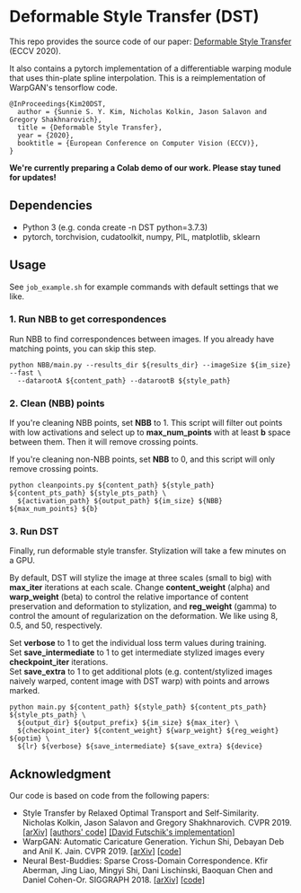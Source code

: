 # Deformable Style Transfer (DST)

This repo provides the source code of our paper: [Deformable Style Transfer](https://arxiv.org/abs/2003.11038) (ECCV 2020).

It also contains a pytorch implementation of a differentiable warping module that uses thin-plate spline interpolation. This is a reimplementation of WarpGAN's tensorflow code.

```
@InProceedings{Kim20DST,
  author = {Sunnie S. Y. Kim, Nicholas Kolkin, Jason Salavon and Gregory Shakhnarovich},
  title = {Deformable Style Transfer},
  year = {2020},  
  booktitle = {European Conference on Computer Vision (ECCV)},  
}
```

**We're currently preparing a Colab demo of our work. Please stay tuned for updates!**


## Dependencies

- Python 3 (e.g. conda create -n DST python=3.7.3)
- pytorch, torchvision, cudatoolkit, numpy, PIL, matplotlib, sklearn

## Usage

See ```job_example.sh``` for example commands with default settings that we like.


### 1. Run NBB to get correspondences
Run NBB to find correspondences between images. If you already have matching points, you can skip this step.  
```
python NBB/main.py --results_dir ${results_dir} --imageSize ${im_size} --fast \
  --datarootA ${content_path} --datarootB ${style_path}
```

### 2. Clean (NBB) points
If you're cleaning NBB points, set **NBB** to 1. This script will filter out points with low activations and select up to **max_num_points** with at least **b** space between them. Then it will remove crossing points.

If you're cleaning non-NBB points, set **NBB** to 0, and this script will only remove crossing points. 
```
python cleanpoints.py ${content_path} ${style_path} ${content_pts_path} ${style_pts_path} \
  ${activation_path} ${output_path} ${im_size} ${NBB} ${max_num_points} ${b}
```

### 3. Run DST

Finally, run deformable style transfer. Stylization will take a few minutes on a GPU.

By default, DST will stylize the image at three scales (small to big) with **max_iter** iterations at each scale. Change **content_weight** (alpha) and **warp_weight** (beta) to control the relative importance of content preservation and deformation to stylization, and **reg_weight** (gamma) to control the amount of regularization on the deformation. We like using 8, 0.5, and 50, respectively.

Set **verbose** to 1 to get the individual loss term values during training.  
Set **save_intermediate** to 1 to get intermediate stylized images every **checkpoint_iter** iterations.  
Set **save_extra** to 1 to get additional plots (e.g. content/stylized images naively warped, content image with DST warp) with points and arrows marked.
```
python main.py ${content_path} ${style_path} ${content_pts_path} ${style_pts_path} \
  ${output_dir} ${output_prefix} ${im_size} ${max_iter} \
  ${checkpoint_iter} ${content_weight} ${warp_weight} ${reg_weight} ${optim} \
  ${lr} ${verbose} ${save_intermediate} ${save_extra} ${device}
```

## Acknowledgment
Our code is based on code from the following papers:
- Style Transfer by Relaxed Optimal Transport and Self-Similarity. Nicholas Kolkin, Jason Salavon and Gregory Shakhnarovich. CVPR 2019. [[arXiv]](https://arxiv.org/abs/1904.12785) [[authors' code]](https://github.com/nkolkin13/STROTSS) [[David Futschik's implementation]](https://github.com/futscdav/strotss)
- WarpGAN: Automatic Caricature Generation. Yichun Shi, Debayan Deb and Anil K. Jain. CVPR 2019. [[arXiv]](https://arxiv.org/abs/1811.10100) [[code]](https://github.com/seasonSH/WarpGAN)
- Neural Best-Buddies: Sparse Cross-Domain Correspondence. Kfir Aberman, Jing Liao, Mingyi Shi, Dani Lischinski, Baoquan Chen and Daniel Cohen-Or. SIGGRAPH 2018. [[arXiv]](https://arxiv.org/abs/1805.04140) [[code]](https://github.com/kfiraberman/neural_best_buddies)

